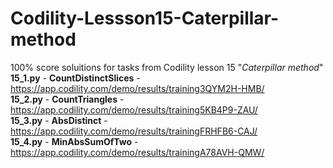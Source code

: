# Codility-Lessson15-Caterpillar-method
100% score soluitions for tasks from Codility lesson 15 "*Caterpillar method*"  
**15_1.py** - **CountDistinctSlices** - https://app.codility.com/demo/results/training3QYM2H-HMB/  
**15_2.py** - **CountTriangles** - https://app.codility.com/demo/results/training5KB4P9-ZAU/  
**15_3.py** - **AbsDistinct** - https://app.codility.com/demo/results/trainingFRHFB6-CAJ/  
**15_4.py** - **MinAbsSumOfTwo** - https://app.codility.com/demo/results/trainingA78AVH-QMW/  
